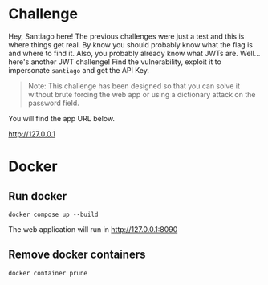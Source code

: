 # Challenge

Hey, Santiago here! The previous challenges were just a test and this is where things get real. By know you should probably know what the flag is and where to find it. Also, you probably already know what JWTs are. Well... here's another JWT challenge! Find the vulnerability, exploit it to impersonate `santiago` and get the API Key.

> Note: This challenge has been designed so that you can solve it without brute forcing the web app or using a dictionary attack on the password field.

You will find the app URL below.

http://127.0.0.1

# Docker

## Run docker

```
docker compose up --build
```

The web application will run in http://127.0.0.1:8090

## Remove docker containers

```
docker container prune
```